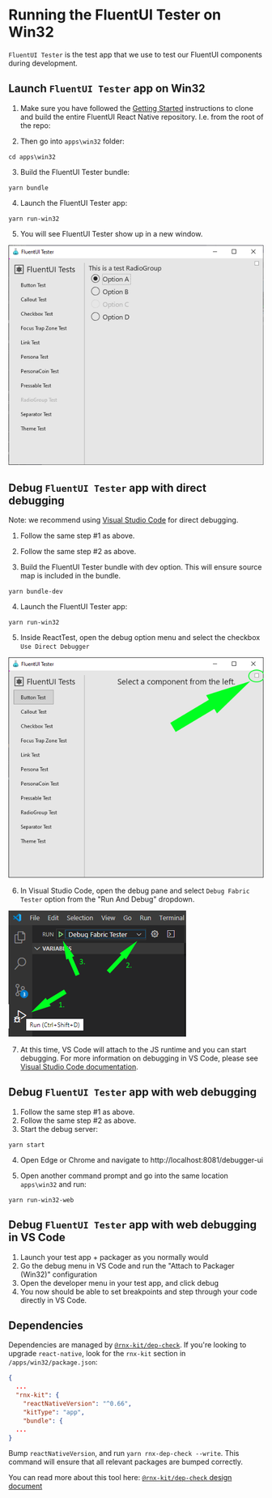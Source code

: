 # Running the FluentUI Tester on Win32

`FluentUI Tester` is the test app that we use to test our FluentUI components during development.

## Launch `FluentUI Tester` app on Win32

1. Make sure you have followed the [Getting Started](../../README.md#setup-your-development-environment) instructions to clone and build the entire FluentUI React Native repository. I.e. from the root of the repo:

2. Then go into `apps\win32` folder:

```
cd apps\win32
```

3. Build the FluentUI Tester bundle:

```
yarn bundle
```

4. Launch the FluentUI Tester app:

```
yarn run-win32
```

5. You will see FluentUI Tester show up in a new window.

![ReactTest image debug menu location](./../../assets/fluent_tester_radiogroup.png)

## Debug `FluentUI Tester` app with direct debugging

Note: we recommend using [Visual Studio Code](https://code.visualstudio.com/download) for direct debugging.

1. Follow the same step #1 as above.
2. Follow the same step #2 as above.

3. Build the FluentUI Tester bundle with dev option. This will ensure source map is included in the bundle.

```
yarn bundle-dev
```

4. Launch the FluentUI Tester app:

```
yarn run-win32
```

5. Inside ReactTest, open the debug option menu and select the checkbox `Use Direct Debugger`

![ReactTest image debug menu location](./../../assets/fluent_tester_debug_menu.png)

6. In Visual Studio Code, open the debug pane and select `Debug Fabric Tester` option from the "Run And Debug" dropdown.

![ReactTest image debug menu location](./../../assets/fluent_tester_vscode_debug.png)

7. At this time, VS Code will attach to the JS runtime and you can start debugging. For more information on debugging in VS Code, please see [Visual Studio Code documentation](https://code.visualstudio.com/docs/editor/debugging).

## Debug `FluentUI Tester` app with web debugging

1. Follow the same step #1 as above.
2. Follow the same step #2 as above.
3. Start the debug server:

```
yarn start
```

4. Open Edge or Chrome and navigate to http://localhost:8081/debugger-ui

5. Open another command prompt and go into the same location `apps\win32` and run:

```
yarn run-win32-web
```

## Debug `FluentUI Tester` app with web debugging in VS Code

1. Launch your test app + packager as you normally would
2. Go the debug menu in VS Code and run the "Attach to Packager (Win32)" configuration
3. Open the developer menu in your test app, and click debug
4. You now should be able to set breakpoints and step through your code directly in VS Code.

## Dependencies

Dependencies are managed by
[`@rnx-kit/dep-check`](https://github.com/microsoft/rnx-kit/tree/main/packages/dep-check).
If you're looking to upgrade `react-native`, look for the `rnx-kit` section in
`/apps/win32/package.json`:

```json
{
  ...
  "rnx-kit": {
    "reactNativeVersion": "^0.66",
    "kitType": "app",
    "bundle": {
  ...
}
```

Bump `reactNativeVersion`, and run `yarn rnx-dep-check --write`. This command
will ensure that all relevant packages are bumped correctly.

You can read more about this tool here:
[`@rnx-kit/dep-check` design document](https://github.com/microsoft/rnx-kit/blob/main/docsite/docs/architecture/dependency-management.md)
